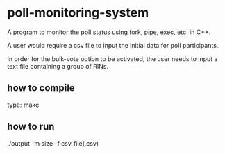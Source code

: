 # poll-monitoring-system

A program to monitor the poll status using fork, pipe, exec, etc. in C++.

A user would require a csv file to input the initial data for poll participants.

In order for the bulk-vote option to be activated, the user needs to input a text file containing a group of RINs.

## how to compile
type: make

## how to run
./output -m size -f csv_file(.csv)

